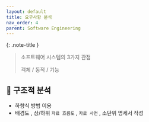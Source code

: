 ```yaml
---
layout: default
title: 요구사항 분석
nav_order: 4
parent: Software Engineering
---
```




{: .note-title }
> 소프트웨어 시스템의 3가지 관점
>
> 객체 / 동적 / 기능



## 📑 구조적 분석

- 하향식 방법 이용
- 배경도 , 상/하위 `자료 흐름도` , `자료 사전` , 소단위 명세서 작성
